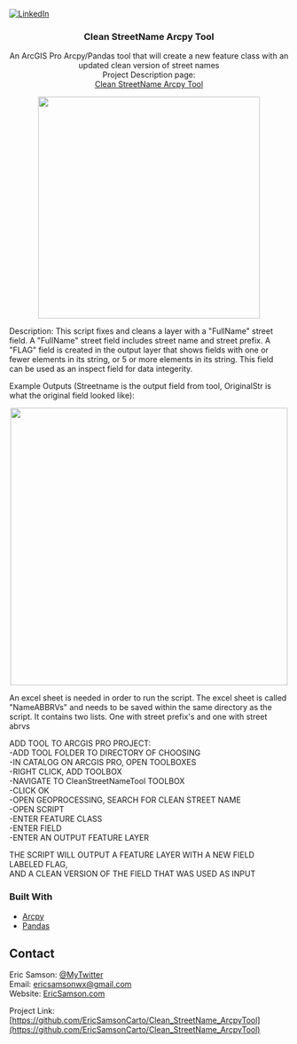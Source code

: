 
[![LinkedIn][linkedin-shield]][linkedin-url]

<p align="center">
  <h3 align="center">Clean StreetName Arcpy Tool</h3>

  <p align="center">
    An ArcGIS Pro Arcpy/Pandas tool that will create a new feature class with an updated clean version of street names<br>
    Project Description page:<br>
  <a href='#'>Clean StreetName Arcpy Tool</a>
  </p>
</p>

<!-- ABOUT THE PROJECT -->
<div align="center">
  
<img src="https://lh3.googleusercontent.com/jqjeu7Me452qzRuVmN14eAg2UEpQyqU8ddkwsJX3xavJQKYqAYdabksl76aorKelR-xwbUcA9p0Y3GabXRpoFSH56QCIWqXPmfR5_1wtL-NAM4ZWQiIDFYBiFvj9aCsDKwRE-zC_QQ=w2400" width="400px">
  
</div>

  Description: This script fixes and cleans a layer with a "FullName" street
  field. A "FullName" street field includes street name and street prefix. A "FLAG"
  field is created in the output layer that shows fields with one or fewer elements in its
  string, or 5 or more elements in its string. This field can be used as
  an inspect field for data integerity.

   Example Outputs (Streetname is the output field from tool, OriginalStr is what the original field looked like):
  <br>
  <div align="center">
  
  <img src="https://lh3.googleusercontent.com/Pb_LxlltZttgSdhHqH0rx3Hg9HlWdyNIW935lyuIrsSxu2cVC6_-3oqNEUhy4Wv1VUyN3YCqj6ZRMzDI5FRV3zk8pJJ4lu1qhahYJR_48rWQRjUtMU1LYR80QnSvO1Onb51vDmd87A=w2400" width="500px">
  
  </div>

  An excel sheet is needed in order to run the script. The excel sheet is called "NameABBRVs"
  and needs to be saved within the same directory as the script. It
  contains two lists. One with street prefix's and one with street abrvs
  <br>

ADD TOOL TO ARCGIS PRO PROJECT:<br>
-ADD TOOL FOLDER TO DIRECTORY OF CHOOSING <br>
-IN CATALOG ON ARCGIS PRO, OPEN TOOLBOXES <br>
-RIGHT CLICK, ADD TOOLBOX <br>
-NAVIGATE TO CleanStreetNameTool TOOLBOX <br>
-CLICK OK <br>
-OPEN GEOPROCESSING, SEARCH FOR CLEAN STREET NAME <br>
-OPEN SCRIPT <br> 
-ENTER FEATURE CLASS <br>
-ENTER FIELD <br>
-ENTER AN OUTPUT FEATURE LAYER <br>

THE SCRIPT WILL OUTPUT A FEATURE LAYER WITH A NEW FIELD LABELED FLAG, <br>
AND A CLEAN VERSION OF THE FIELD THAT WAS USED AS INPUT<br>


### Built With
* [Arcpy](https://desktop.arcgis.com/en/arcmap/10.3/analyze/arcpy/a-quick-tour-of-arcpy.htm)
* [Pandas](https://pandas.pydata.org/)

<!-- CONTACT -->
## Contact
Eric Samson: [@MyTwitter](https://twitter.com/EricSamsonGIS) <br>
Email: ericsamsonwx@gmail.com <br>
Website: [EricSamson.com](https://ericsamson.com) <br>

Project Link: [https://github.com/EricSamsonCarto/Clean_StreetName_ArcpyTool](https://github.com/EricSamsonCarto/Clean_StreetName_ArcpyTool)

[linkedin-shield]: https://img.shields.io/badge/-LinkedIn-black.svg?style=flat-square&logo=linkedin&colorB=555
[linkedin-url]: https://linkedin.com/in/iamericsamson
